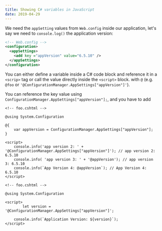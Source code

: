 ```yaml
---
title: Showing C# variables in JavaScript
date: 2019-04-29
---
```


We need the `appSetting` values from `Web.config` inside our application, let's say we need to `console.log()` the application version:


```xml
<!-- Web.config -->
<configuration>
  <appSettings>
    <add key ="appVersion" value="6.5.10" />
  </appSettings>
</configuration>
```

You can either define a variable inside a C# code block and reference it in a `<scrip>` tag or call the value directly inside the `<script>` block. with `@` (e.g. `@foo` or `'@ConfigurationManager.AppSettings["appVersion"]'`). 

You can reference the key value using `ConfigurationManager.AppSettings["appVersion"];`, and you have to add 

```cshtml
<!-- foo.cshtml -->

@using System.Configuration

@{
    var appVersion = ConfigurationManager.AppSettings["appVersion"];
}

<script>
    console.info('app version 2: ' + '@ConfigurationManager.AppSettings["appVersion"]'); // app version 2: 6.5.10
    console.info( 'app version 3: ' + '@appVersion'); // app version 3: 6.5.10
    console.info(`App Version 4: @appVersion`); // App Version 4: 6.5.10
</script>
```

```cshtml
<!-- foo.cshtml -->

@using System.Configuration

<script>
		let version = '@ConfigurationManager.AppSettings["appVersion"]';

    console.info(`Application Version: ${version}`);
</script>
```

   
